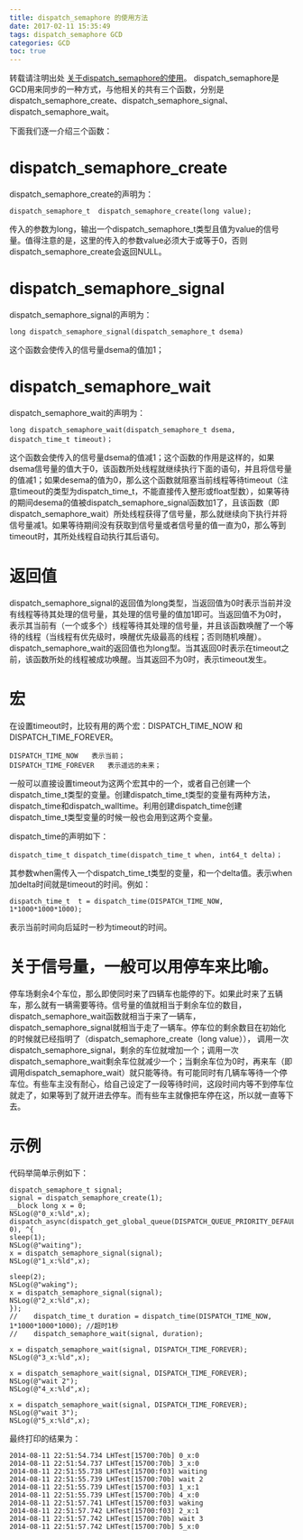 ```yaml
---
title: dispatch_semaphore 的使用方法
date: 2017-02-11 15:35:49
tags: dispatch_semaphore GCD
categories: GCD
toc: true
---
```


转载请注明出处 [关于dispatch_semaphore的使用](http://www.cnblogs.com/snailHL/p/3906112.html)。
dispatch_semaphore是GCD用来同步的一种方式，与他相关的共有三个函数，分别是dispatch_semaphore_create、dispatch_semaphore_signal、dispatch_semaphore_wait。


<!--more-->

下面我们逐一介绍三个函数：

# dispatch_semaphore_create
dispatch_semaphore_create的声明为：

```
dispatch_semaphore_t  dispatch_semaphore_create(long value);
```
	
传入的参数为long，输出一个dispatch_semaphore_t类型且值为value的信号量。值得注意的是，这里的传入的参数value必须大于或等于0，否则dispatch_semaphore_create会返回NULL。

# dispatch_semaphore_signal
dispatch_semaphore_signal的声明为：

```
long dispatch_semaphore_signal(dispatch_semaphore_t dsema)
```

这个函数会使传入的信号量dsema的值加1；

# dispatch_semaphore_wait

dispatch_semaphore_wait的声明为：

```
long dispatch_semaphore_wait(dispatch_semaphore_t dsema, dispatch_time_t timeout)；
```

这个函数会使传入的信号量dsema的值减1；这个函数的作用是这样的，如果dsema信号量的值大于0，该函数所处线程就继续执行下面的语句，并且将信号量的值减1；如果desema的值为0，那么这个函数就阻塞当前线程等待timeout（注意timeout的类型为dispatch_time_t，不能直接传入整形或float型数），如果等待的期间desema的值被dispatch_semaphore_signal函数加1了，且该函数（即dispatch_semaphore_wait）所处线程获得了信号量，那么就继续向下执行并将信号量减1。如果等待期间没有获取到信号量或者信号量的值一直为0，那么等到timeout时，其所处线程自动执行其后语句。

# 返回值

dispatch_semaphore_signal的返回值为long类型，当返回值为0时表示当前并没有线程等待其处理的信号量，其处理的信号量的值加1即可。当返回值不为0时，表示其当前有（一个或多个）线程等待其处理的信号量，并且该函数唤醒了一个等待的线程（当线程有优先级时，唤醒优先级最高的线程；否则随机唤醒）。
dispatch_semaphore_wait的返回值也为long型。当其返回0时表示在timeout之前，该函数所处的线程被成功唤醒。当其返回不为0时，表示timeout发生。
　　
# 宏

在设置timeout时，比较有用的两个宏：DISPATCH_TIME_NOW 和 DISPATCH_TIME_FOREVER。

```
DISPATCH_TIME_NOW　　表示当前；
DISPATCH_TIME_FOREVER　　表示遥远的未来；
```

一般可以直接设置timeout为这两个宏其中的一个，或者自己创建一个dispatch_time_t类型的变量。创建dispatch_time_t类型的变量有两种方法，dispatch_time和dispatch_walltime。利用创建dispatch_time创建dispatch_time_t类型变量的时候一般也会用到这两个变量。

dispatch_time的声明如下：

```
dispatch_time_t dispatch_time(dispatch_time_t when, int64_t delta)；
```

其参数when需传入一个dispatch_time_t类型的变量，和一个delta值。表示when加delta时间就是timeout的时间。例如：

```
dispatch_time_t  t = dispatch_time(DISPATCH_TIME_NOW, 1*1000*1000*1000);
```

表示当前时间向后延时一秒为timeout的时间。

# 关于信号量，一般可以用停车来比喻。

停车场剩余4个车位，那么即使同时来了四辆车也能停的下。如果此时来了五辆车，那么就有一辆需要等待。信号量的值就相当于剩余车位的数目，dispatch_semaphore_wait函数就相当于来了一辆车，dispatch_semaphore_signal就相当于走了一辆车。停车位的剩余数目在初始化的时候就已经指明了（dispatch_semaphore_create（long value）），
调用一次dispatch_semaphore_signal，剩余的车位就增加一个；调用一次dispatch_semaphore_wait剩余车位就减少一个；当剩余车位为0时，再来车（即调用dispatch_semaphore_wait）就只能等待。有可能同时有几辆车等待一个停车位。有些车主没有耐心，给自己设定了一段等待时间，这段时间内等不到停车位就走了，如果等到了就开进去停车。而有些车主就像把车停在这，所以就一直等下去。

# 示例

代码举简单示例如下：

```
dispatch_semaphore_t signal;
signal = dispatch_semaphore_create(1);
__block long x = 0;
NSLog(@"0_x:%ld",x);
dispatch_async(dispatch_get_global_queue(DISPATCH_QUEUE_PRIORITY_DEFAULT, 0), ^{
sleep(1);
NSLog(@"waiting");
x = dispatch_semaphore_signal(signal);
NSLog(@"1_x:%ld",x);

sleep(2);
NSLog(@"waking");
x = dispatch_semaphore_signal(signal);
NSLog(@"2_x:%ld",x);
});
//    dispatch_time_t duration = dispatch_time(DISPATCH_TIME_NOW, 1*1000*1000*1000); //超时1秒
//    dispatch_semaphore_wait(signal, duration);

x = dispatch_semaphore_wait(signal, DISPATCH_TIME_FOREVER);
NSLog(@"3_x:%ld",x);

x = dispatch_semaphore_wait(signal, DISPATCH_TIME_FOREVER);
NSLog(@"wait 2");
NSLog(@"4_x:%ld",x);

x = dispatch_semaphore_wait(signal, DISPATCH_TIME_FOREVER);
NSLog(@"wait 3");
NSLog(@"5_x:%ld",x);
```

最终打印的结果为：

```
2014-08-11 22:51:54.734 LHTest[15700:70b] 0_x:0
2014-08-11 22:51:54.737 LHTest[15700:70b] 3_x:0
2014-08-11 22:51:55.738 LHTest[15700:f03] waiting
2014-08-11 22:51:55.739 LHTest[15700:70b] wait 2
2014-08-11 22:51:55.739 LHTest[15700:f03] 1_x:1
2014-08-11 22:51:55.739 LHTest[15700:70b] 4_x:0
2014-08-11 22:51:57.741 LHTest[15700:f03] waking
2014-08-11 22:51:57.742 LHTest[15700:f03] 2_x:1
2014-08-11 22:51:57.742 LHTest[15700:70b] wait 3
2014-08-11 22:51:57.742 LHTest[15700:70b] 5_x:0
```
